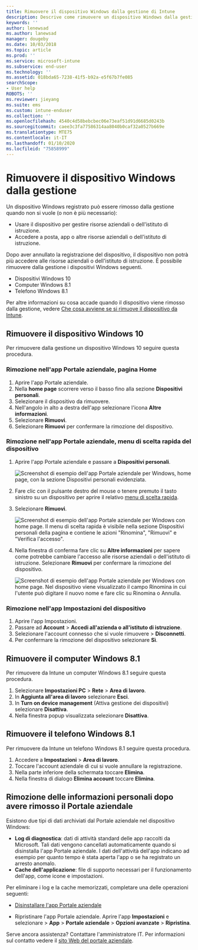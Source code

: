 ```yaml
---
title: Rimuovere il dispositivo Windows dalla gestione di Intune
description: Descrive come rimuovere un dispositivo Windows dalla gestione di Intune
keywords: ''
author: lenewsad
ms.author: lanewsad
manager: dougeby
ms.date: 10/03/2018
ms.topic: article
ms.prod: ''
ms.service: microsoft-intune
ms.subservice: end-user
ms.technology: ''
ms.assetid: 018bda65-7238-41f5-b92a-e5f67b7fe085
searchScope:
- User help
ROBOTS: ''
ms.reviewer: jieyang
ms.suite: ems
ms.custom: intune-enduser
ms.collection: ''
ms.openlocfilehash: 4540c4d58bebcbec06e73eaf51d91d6685d0243b
ms.sourcegitcommit: caee3c3fa77586314aa8040b0caf32a0527b669e
ms.translationtype: MTE75
ms.contentlocale: it-IT
ms.lasthandoff: 01/10/2020
ms.locfileid: "75858999"
---
```

# <a name="remove-your-windows-device-from-management"></a>Rimuovere il dispositivo Windows dalla gestione

Un dispositivo Windows registrato può essere rimosso dalla gestione quando non si vuole (o non è più necessario):  
* Usare il dispositivo per gestire risorse aziendali o dell'istituto di istruzione. 
* Accedere a posta, app o altre risorse aziendali o dell'istituto di istruzione.

Dopo aver annullato la registrazione del dispositivo, il dispositivo non potrà più accedere alle risorse aziendali o dell'istituto di istruzione. È possibile rimuovere dalla gestione i dispositivi Windows seguenti.  
* Dispositivi Windows 10 
* Computer Windows 8.1
* Telefono Windows 8.1
 
Per altre informazioni su cosa accade quando il dispositivo viene rimosso dalla gestione, vedere [Che cosa avviene se si rimuove il dispositivo da Intune](what-happens-if-you-unenroll-your-device-from-intune-windows.md).  

## <a name="remove-your-windows-10-device"></a>Rimuovere il dispositivo Windows 10
Per rimuovere dalla gestione un dispositivo Windows 10 seguire questa procedura.

### <a name="remove-in-company-portal-app-home-page"></a>Rimozione nell'app Portale aziendale, pagina **Home**  

1. Aprire l'app Portale aziendale.
2. Nella **home page** scorrere verso il basso fino alla sezione **Dispositivi personali**.
3. Selezionare il dispositivo da rimuovere.
3. Nell'angolo in alto a destra dell'app selezionare l'icona **Altre informazioni**.
4. Selezionare **Rimuovi**. 
5. Selezionare **Rimuovi** per confermare la rimozione del dispositivo.  

### <a name="remove-in-company-portal-app-device-context-menu"></a>Rimozione nell'app Portale aziendale, menu di scelta rapida del dispositivo  

1. Aprire l'app Portale aziendale e passare a **Dispositivi personali**.

    ![Screenshot di esempio dell'app Portale aziendale per Windows, home page, con la sezione Dispositivi personali evidenziata.](./media/1809_CheckAccess_Context_Select_Device.png)

2. Fare clic con il pulsante destro del mouse o tenere premuto il tasto sinistro su un dispositivo per aprire il relativo [menu di scelta rapida](https://docs.microsoft.com//windows/uwp/design/controls-and-patterns/menus).  

3. Selezionare **Rimuovi**.  

    ![Screenshot di esempio dell'app Portale aziendale per Windows con home page. Il menu di scelta rapida è visibile nella sezione **Dispositivi personali** della pagina e contiene le azioni "Rinomina", "Rimuovi" e "Verifica l'accesso".](./media/1809_DeviceContextMenu_Windows_CP.png)  

5. Nella finestra di conferma fare clic su **Altre informazioni** per sapere come potrebbe cambiare l'accesso alle risorse aziendali o dell'istituto di istruzione. Selezionare **Rimuovi** per confermare la rimozione del dispositivo.   

     ![Screenshot di esempio dell'app Portale aziendale per Windows con home page. Nel dispositivo viene visualizzato il campo Rinomina in cui l'utente può digitare il nuovo nome e fare clic su Rinomina o Annulla.](./media/1808_RemoveDevice_Popup.png)  


### <a name="remove-in-device-settings-app"></a>Rimozione nell'app Impostazioni del dispositivo
1. Aprire l'app Impostazioni. 
2. Passare ad **Account** > **Accedi all'azienda o all'istituto di istruzione**.
3. Selezionare l'account connesso che si vuole rimuovere > **Disconnetti**.
4. Per confermare la rimozione del dispositivo selezionare **Sì**.

## <a name="remove-your-windows-81-computer"></a>Rimuovere il computer Windows 8.1
Per rimuovere da Intune un computer Windows 8.1 seguire questa procedura.

1. Selezionare **Impostazioni PC** > **Rete** > **Area di lavoro**.
2. In **Aggiunta all'area di lavoro** selezionare **Esci**.
3. In **Turn on device management** (Attiva gestione dei dispositivi) selezionare **Disattiva**.
4. Nella finestra popup visualizzata selezionare **Disattiva**.

## <a name="remove-your-windows-81-phone"></a>Rimuovere il telefono Windows 8.1
Per rimuovere da Intune un telefono Windows 8.1 seguire questa procedura.

1. Accedere a **Impostazioni** > **Area di lavoro**.
2. Toccare l'account aziendale di cui si vuole annullare la registrazione.
3. Nella parte inferiore della schermata toccare **Elimina**.
4. Nella finestra di dialogo **Elimina account** toccare **Elimina**.  
## <a name="removing-your-personal-information-after-removing-the-company-portal"></a>Rimozione delle informazioni personali dopo avere rimosso il Portale aziendale  

Esistono due tipi di dati archiviati dal Portale aziendale nel dispositivo Windows:

- **Log di diagnostica**: dati di attività standard delle app raccolti da Microsoft. Tali dati vengono cancellati automaticamente quando si disinstalla l'app Portale aziendale. I dati dell'attività dell'app indicano ad esempio per quanto tempo è stata aperta l'app o se ha registrato un arresto anomalo.
- **Cache dell'applicazione**: file di supporto necessari per il funzionamento dell'app, come icone e impostazioni.

Per eliminare i log e la cache memorizzati, completare una delle operazioni seguenti:

* [Disinstallare l'app Portale aziendale](https://support.microsoft.com/help/4028003/windows-10-uninstall-apps-and-programs) 

* Ripristinare l'app Portale aziendale. Aprire l'app **Impostazioni** e selezionare > **App** > **Portale aziendale** > **Opzioni avanzate** > **Ripristina**. 

Serve ancora assistenza? Contattare l'amministratore IT. Per informazioni sul contatto vedere il [sito Web del portale aziendale](https://go.microsoft.com/fwlink/?linkid=2010980).
